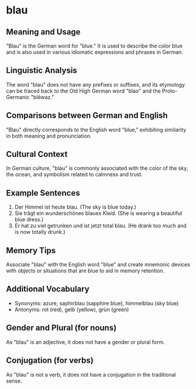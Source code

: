 # blau
## Meaning and Usage
"Blau" is the German word for "blue." It is used to describe the color blue and is also used in various idiomatic expressions and phrases in German.

## Linguistic Analysis
The word "blau" does not have any prefixes or suffixes, and its etymology can be traced back to the Old High German word "blao" and the Proto-Germanic "blēwaz."

## Comparisons between German and English
"Blau" directly corresponds to the English word "blue," exhibiting similarity in both meaning and pronunciation.

## Cultural Context
In German culture, "blau" is commonly associated with the color of the sky, the ocean, and symbolism related to calmness and trust.

## Example Sentences
1. Der Himmel ist heute blau. (The sky is blue today.)
2. Sie trägt ein wunderschönes blaues Kleid. (She is wearing a beautiful blue dress.)
3. Er hat zu viel getrunken und ist jetzt total blau. (He drank too much and is now totally drunk.)

## Memory Tips
Associate "blau" with the English word "blue" and create mnemonic devices with objects or situations that are blue to aid in memory retention.

## Additional Vocabulary
- Synonyms: azure, saphirblau (sapphire blue), himmelblau (sky blue)
- Antonyms: rot (red), gelb (yellow), grün (green)

## Gender and Plural (for nouns)
As "blau" is an adjective, it does not have a gender or plural form.

## Conjugation (for verbs)
As "blau" is not a verb, it does not have a conjugation in the traditional sense.